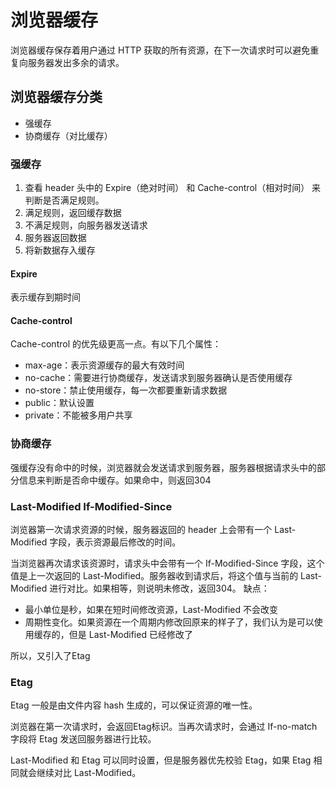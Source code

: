 # 浏览器缓存
浏览器缓存保存着用户通过 HTTP 获取的所有资源，在下一次请求时可以避免重复向服务器发出多余的请求。

## 浏览器缓存分类
* 强缓存
* 协商缓存（对比缓存）

### 强缓存
1. 查看 header 头中的 Expire（绝对时间） 和 Cache-control（相对时间） 来判断是否满足规则。
2. 满足规则，返回缓存数据
3. 不满足规则，向服务器发送请求
4. 服务器返回数据
5. 将新数据存入缓存

#### Expire
表示缓存到期时间

#### Cache-control
Cache-control 的优先级更高一点。有以下几个属性：
* max-age：表示资源缓存的最大有效时间
* no-cache：需要进行协商缓存，发送请求到服务器确认是否使用缓存
* no-store：禁止使用缓存，每一次都要重新请求数据
* public：默认设置
* private：不能被多用户共享

### 协商缓存
强缓存没有命中的时候，浏览器就会发送请求到服务器，服务器根据请求头中的部分信息来判断是否命中缓存。如果命中，则返回304

### Last-Modified If-Modified-Since
浏览器第一次请求资源的时候，服务器返回的 header 上会带有一个 Last-Modified 字段，表示资源最后修改的时间。

当浏览器再次请求该资源时，请求头中会带有一个 If-Modified-Since 字段，这个值是上一次返回的 Last-Modified。服务器收到请求后，将这个值与当前的 Last-Modified 进行对比。如果相等，则说明未修改，返回304。
缺点：
* 最小单位是秒，如果在短时间修改资源，Last-Modified 不会改变
* 周期性变化。如果资源在一个周期内修改回原来的样子了，我们认为是可以使用缓存的，但是 Last-Modified 已经修改了

所以，又引入了Etag

### Etag
Etag 一般是由文件内容 hash 生成的，可以保证资源的唯一性。

浏览器在第一次请求时，会返回Etag标识。当再次请求时，会通过 If-no-match 字段将 Etag 发送回服务器进行比较。

Last-Modified 和 Etag 可以同时设置，但是服务器优先校验 Etag，如果 Etag 相同就会继续对比 Last-Modified。